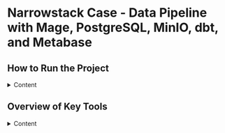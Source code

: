 #  Narrowstack Case - Data Pipeline with Mage, PostgreSQL, MinIO, dbt, and Metabase

## How to Run the Project
<details>

<summary>Content</summary>  
<br>
This project implements a complete data pipeline using the following tools:

- **MageAI - CSV ingestion**: Imports CSV files and stores them as Parquet files in **MinIO**.
- **MageAI - Data loading**: Loads the Parquet files into a **PostgreSQL** database.
- **dbt - Transformations**: Executes **dbt** models for data transformation.
- **Metabase - Analytics**: Serves dashboards and reports through **Metabase**.

---

## How to Run This Project Locally

Follow these steps to run the complete data stack using Docker.

### 1. Prerequisites

Ensure the following tools are installed:

- [Docker](https://docs.docker.com/get-docker/)

### 2. Project Structure

First, clone this repository:

```bash
git clone https://https://github.com/marcosboscariol/narrow_stack_case
cd your-repo-name
```

The project should have the following structure:

```plaintext
.
├── data/
│   └── csv/
│       ├── clientes.csv
│       ├── itens_vendas.csv
│       ├── produtos.csv
│       └── vendas.csv
├── mage/
│   └── ... (your Mage pipeline files)
    └── dbt_narrowstack
├── docker-compose.yml
├── Dockerfile
```

### 3. Running the Project with Docker

Follow these steps to start the entire stack using Docker:

```bash
docker compose up -d
```

This will start the following services:

- **Postgres:** for storing data

- **MinIO:** for object storage (S3-compatible)

- **Mage:** for the ETL pipelines

- **Metabase:** for data visualization

- **dbt:** for data transformation

### Access Mage AI

Open your browser and go to:

```bash
http://localhost:6789
```

Inside Mage AI:

- Navigate to the pipeline named `convert_csv_parquet`.
- Choose the desired trigger to schedule the pipeline or run it manually by clicking the **Run** button.

This pipeline will import the CSV files and convert them to Parquet format, storing them in MinIO.

After, it will insert the parquet files into a postgres database and finally will build a dbt transformation process.

### Optional: Verify Parquet Files in MinIO

MinIO provides a web interface to browse and verify the stored Parquet files.

- Open your browser and navigate to:

```bash
http://localhost:9001
```

- Login with:

  - **Username:** `minioadmin`
  - **Password:** `minioadmin`

- Browse to the bucket named `mage-bucket` and check the `parquet/` folder to see the uploaded Parquet files.

### Verify dbt Transformations

After running the dbt transformations, you can verify that everything worked as expected:

- Check stg and data_mart tables:

```bash
docker exec -it postgres psql -U postgres -d dbt -c "\dt stg.*"
docker exec -it postgres psql -U postgres -d dbt -c "\dt data_mart.*"
```

- Query transformed data:

```bash
docker exec -it postgres psql -U postgres -d dbt -c "SELECT * FROM data_mart.dm_fact_vendas LIMIT 10;"
```
### Access Metabase

Metabase is available at:  
```bash
http://localhost:3001
```

You can explore the data, create dashboards, and visualize your transformed datasets as you prefer.
</details>

## Overview of Key Tools
<details>
<summary>Content</summary>

### Mage AI

Mage AI is an open-source data pipeline tool that allows you to build, schedule, and monitor ETL pipelines with ease.  
In this project, Mage AI is responsible for:
- Importing raw CSV data,
- Converting CSV files into Parquet format,
- Uploading Parquet files to MinIO (an S3-compatible storage).
- Upload the PArquer files from MinIO to Postgres
- Build a dbt Transformation flow

You can interact with Mage AI through its web interface to trigger pipelines manually or set up automated schedules.

![MageAI example](assets/images/mageai.jpg)

### dbt

dbt (data build tool) is used to transform raw data in your database into clean, structured tables. It runs SQL queries to create tables and views for analytics.

- In this project, dbt:
- Builds staging (stg_) tables to clean raw data
- Creates data marts (dm_) for reporting
- Runs tests to check data quality
- Manages transformations inside the Docker setup

In this project, the final data modeling is implemented and delivered using dbt.

![Project Data Modeling](assets/images/dimension.jpg)


### Metabase

- Metabase is the data visualization layer of the project. It connects directly to the Postgres database and lets you explore your data with dashboards, charts, and queries — no SQL required.
- You can use it to build interactive dashboards and generate reports based on the transformed data.
- Feel free to explore and customize your analytics experience as needed.

![Sample dashboard with key metrics and visuals from the project data in Metabase.](assets/images/metabase.jpg)

</details>
